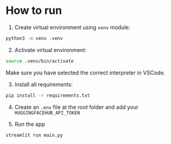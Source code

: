 # How to run

1. Create virtual environment using `venv` module:
```sh
python3 -m venv .venv
```
2. Activate virtual environment:
```sh
source .venv/bin/activate
```
Make sure you have selected the correct interpreter in VSCode.

3. Install all requirements:
```sh
pip install -r requirements.txt
```

4. Create an `.env` file at the root folder and add your `HUGGINGFACEHUB_API_TOKEN`

5. Run the app
```sh
streamlit run main.py
```
